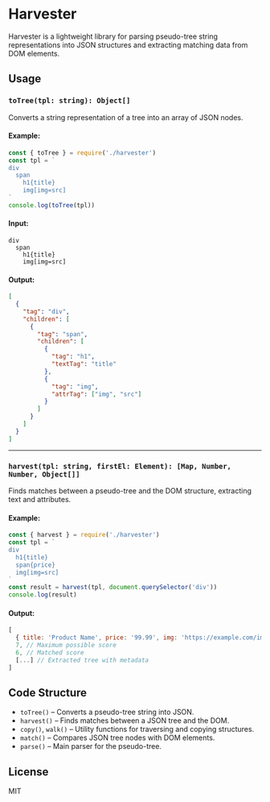 # Harvester

Harvester is a lightweight library for parsing pseudo-tree string representations into JSON structures and extracting matching data from DOM elements.

## Usage

### `toTree(tpl: string): Object[]`

Converts a string representation of a tree into an array of JSON nodes.

#### Example:

```js
const { toTree } = require('./harvester')
const tpl = `
div
  span
    h1{title}
    img[img=src]
`
console.log(toTree(tpl))
```

#### Input:

```plaintext
div
  span
    h1{title}
    img[img=src]
```

#### Output:

```json
[
  {
    "tag": "div",
    "children": [
      {
        "tag": "span",
        "children": [
          {
            "tag": "h1",
            "textTag": "title"
          },
          {
            "tag": "img",
            "attrTag": ["img", "src"]
          }
        ]
      }
    ]
  }
]
```

---

### `harvest(tpl: string, firstEl: Element): [Map, Number, Number, Object[]]`

Finds matches between a pseudo-tree and the DOM structure, extracting text and attributes.

#### Example:

```js
const { harvest } = require('./harvester')
const tpl = `
div
  h1{title}
  span{price}
  img[img=src]
`
const result = harvest(tpl, document.querySelector('div'))
console.log(result)
```

#### Output:

```js
[
  { title: 'Product Name', price: '99.99', img: 'https://example.com/image.jpg' }, // Extracted data
  7, // Maximum possible score
  6, // Matched score
  [...] // Extracted tree with metadata
]
```

## Code Structure

- `toTree()` – Converts a pseudo-tree string into JSON.
- `harvest()` – Finds matches between a JSON tree and the DOM.
- `copy()`, `walk()` – Utility functions for traversing and copying structures.
- `match()` – Compares JSON tree nodes with DOM elements.
- `parse()` – Main parser for the pseudo-tree.

## License

MIT

